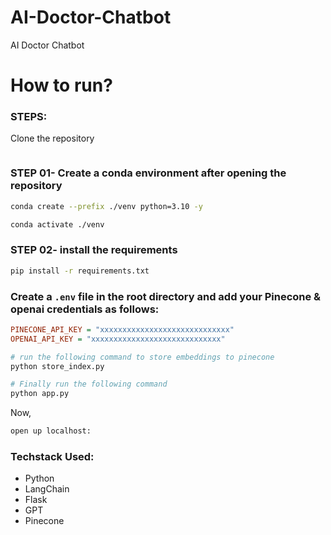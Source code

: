 # AI-Doctor-Chatbot
AI Doctor Chatbot


# How to run?
### STEPS:

Clone the repository

```bash

```

### STEP 01- Create a conda environment after opening the repository

```bash
conda create --prefix ./venv python=3.10 -y

```

```bash
conda activate ./venv
```

### STEP 02- install the requirements
```bash
pip install -r requirements.txt
```

### Create a `.env` file in the root directory and add your Pinecone & openai credentials as follows:

```ini
PINECONE_API_KEY = "xxxxxxxxxxxxxxxxxxxxxxxxxxxxx"
OPENAI_API_KEY = "xxxxxxxxxxxxxxxxxxxxxxxxxxxxx"
```


```bash
# run the following command to store embeddings to pinecone
python store_index.py
```

```bash
# Finally run the following command
python app.py
```

Now,
```bash
open up localhost:
```


### Techstack Used:

- Python
- LangChain
- Flask
- GPT
- Pinecone

